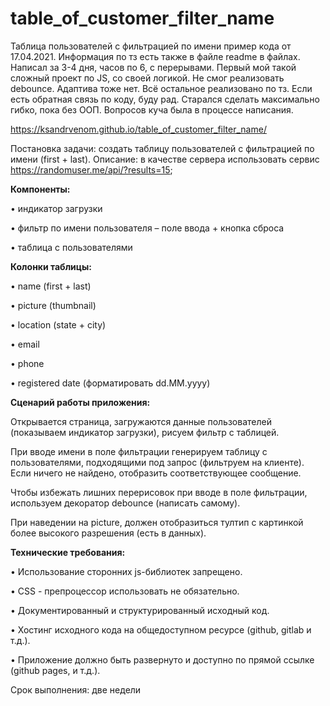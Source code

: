# table_of_customer_filter_name
 Таблица пользователей с фильтрацией по имени
 пример кода от 17.04.2021. Информация по тз есть также в файле readme в файлах. Написал за 3-4 дня, часов по 6, с перерывами. Первый мой такой сложный проект по JS, со своей логикой. Не смог реализовать debounce. Адаптива тоже нет. Всё остальное реализовано по тз. Если есть обратная связь по коду, буду рад. Старался сделать максимально гибко, пока без ООП. Вопросов куча была в процессе написания.
 
 https://ksandrvenom.github.io/table_of_customer_filter_name/
 
 
 
 
 
 
 
 
 
 
 
 
Постановка задачи: создать таблицу пользователей с фильтрацией по имени (first + last).
Описание: в качестве сервера использовать сервис https://randomuser.me/api/?results=15; 


**Компоненты:**

•	индикатор загрузки

•	фильтр по имени пользователя – поле ввода + кнопка сброса

•	таблица с пользователями



**Колонки таблицы:**

•	name (first + last)

•	picture (thumbnail)

•	location (state + city)

•	email

•	phone

•	registered date (форматировать dd.MM.yyyy)



**Сценарий работы приложения:**

Открывается страница, загружаются данные пользователей (показываем индикатор загрузки), рисуем фильтр с таблицей.

При вводе имени в поле фильтрации генерируем таблицу с пользователями, подходящими под запрос (фильтруем на клиенте). Если ничего не найдено, отобразить соответствующее сообщение.

Чтобы избежать лишних перерисовок при вводе в поле фильтрации, используем декоратор debounce (написать самому).

При наведении на picture, должен отобразиться тултип с картинкой более высокого разрешения (есть в данных).

**Технические требования:**

•	Использование сторонних js-библиотек запрещено.

•	CSS - препроцессор использовать не обязательно.

•	Документированный и структурированный исходный код.

•	Хостинг исходного кода на общедоступном ресурсе (github, gitlab и т.д.).

•	Приложение должно быть развернуто и доступно по прямой ссылке (github pages, и т.д.).

Срок выполнения: две недели

